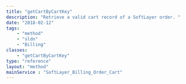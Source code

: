 ```yaml
---
title: "getCartByCartKey"
description: "Retrieve a valid cart record of a SoftLayer order. "
date: "2018-02-12"
tags:
    - "method"
    - "sldn"
    - "Billing"
classes:
    - "getCartByCartKey"
type: "reference"
layout: "method"
mainService : "SoftLayer_Billing_Order_Cart"
---
```

